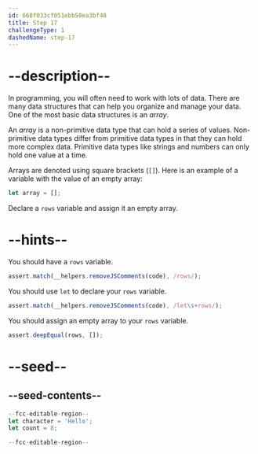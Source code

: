 ```yaml
---
id: 660f033cf051ebb50ea3bf48
title: Step 17
challengeType: 1
dashedName: step-17
---
```


# --description--

In programming, you will often need to work with lots of data. There are many data structures that can help you organize and manage your data. One of the most basic data structures is an <dfn>array</dfn>.

An <dfn>array</dfn> is a non-primitive data type that can hold a series of values. Non-primitive data types differ from primitive data types in that they can hold more complex data. Primitive data types like strings and numbers can only hold one value at a time.

Arrays are denoted using square brackets (`[]`). Here is an example of a variable with the value of an empty array:

```js
let array = [];
```

Declare a `rows` variable and assign it an empty array.

# --hints--

You should have a `rows` variable.

```js
assert.match(__helpers.removeJSComments(code), /rows/);
```

You should use `let` to declare your `rows` variable.

```js
assert.match(__helpers.removeJSComments(code), /let\s+rows/);
```

You should assign an empty array to your `rows` variable.

```js
assert.deepEqual(rows, []);
```


# --seed--

## --seed-contents--

```js
--fcc-editable-region--
let character = 'Hello';
let count = 8;

--fcc-editable-region--
```
